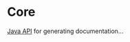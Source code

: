 # Core

[Java API](apidocs/org.nasdanika.html.ecore/apidocs/index.html) for generating documentation...
